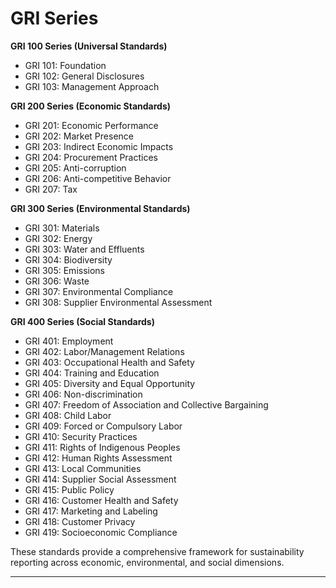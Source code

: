 # GRI Series

**GRI 100 Series (Universal Standards)**

- GRI 101: Foundation
- GRI 102: General Disclosures
- GRI 103: Management Approach

**GRI 200 Series (Economic Standards)**

- GRI 201: Economic Performance
- GRI 202: Market Presence
- GRI 203: Indirect Economic Impacts
- GRI 204: Procurement Practices
- GRI 205: Anti-corruption
- GRI 206: Anti-competitive Behavior
- GRI 207: Tax

**GRI 300 Series (Environmental Standards)**

- GRI 301: Materials
- GRI 302: Energy
- GRI 303: Water and Effluents
- GRI 304: Biodiversity
- GRI 305: Emissions
- GRI 306: Waste
- GRI 307: Environmental Compliance
- GRI 308: Supplier Environmental Assessment

**GRI 400 Series (Social Standards)**

- GRI 401: Employment
- GRI 402: Labor/Management Relations
- GRI 403: Occupational Health and Safety
- GRI 404: Training and Education
- GRI 405: Diversity and Equal Opportunity
- GRI 406: Non-discrimination
- GRI 407: Freedom of Association and Collective Bargaining
- GRI 408: Child Labor
- GRI 409: Forced or Compulsory Labor
- GRI 410: Security Practices
- GRI 411: Rights of Indigenous Peoples
- GRI 412: Human Rights Assessment
- GRI 413: Local Communities
- GRI 414: Supplier Social Assessment
- GRI 415: Public Policy
- GRI 416: Customer Health and Safety
- GRI 417: Marketing and Labeling
- GRI 418: Customer Privacy
- GRI 419: Socioeconomic Compliance

These standards provide a comprehensive framework for sustainability reporting across economic, environmental, and social dimensions.



------


